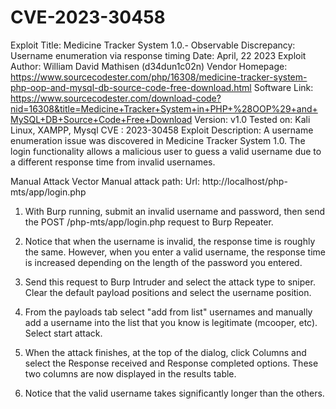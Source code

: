 # CVE-2023-30458
Exploit Title: Medicine Tracker System 1.0.- Observable Discrepancy: Username enumeration via response timing
Date: April, 22 2023
Exploit Author: William David Mathisen (d34dun1c02n)
Vendor Homepage: https://www.sourcecodester.com/php/16308/medicine-tracker-system-php-oop-and-mysql-db-source-code-free-download.html
Software Link: https://www.sourcecodester.com/download-code?nid=16308&title=Medicine+Tracker+System+in+PHP+%28OOP%29+and+MySQL+DB+Source+Code+Free+Download
Version: v1.0
Tested on: Kali Linux, XAMPP, Mysql
CVE : 2023-30458
Exploit Description:
A username enumeration issue was discovered in Medicine Tracker System 1.0. The login functionality allows a malicious user to guess a valid username due to a different response time from invalid usernames.

Manual Attack Vector
Manual attack path: Url: http://localhost/php-mts/app/login.php

1. With Burp running, submit an invalid username and password, then send the POST /php-mts/app/login.php request to Burp Repeater.

2. Notice that when the username is invalid, the response time is roughly the same. However, when you enter a valid username, the response time is increased depending on the length of the password you entered.

3. Send this request to Burp Intruder and select the attack type to sniper. Clear the default payload positions and select the username position.

4. From the payloads tab select "add from list" usernames and manually add a username into the list that you know is legitimate (mcooper, etc). Select start attack.

5. When the attack finishes, at the top of the dialog, click Columns and select the Response received and Response completed options. These two columns are now displayed in the results table.

6. Notice that the valid username takes significantly longer than the others.
